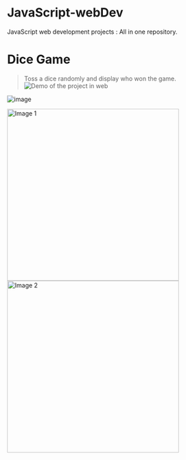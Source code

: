 # JavaScript-webDev
JavaScript web development projects : All in one repository.

# Dice Game
> Toss a dice randomly and display who won the game.
![Demo of the project in web](https://user-images.githubusercontent.com/84252587/226403481-0af5a8a7-8334-48ad-94ff-31dd27e028e7.png)

![image](https://user-images.githubusercontent.com/84252587/226404426-d97f07d5-0d15-40aa-9c05-98060e1c7e98.png)

<img src="[path/to/image1.jpg](https://user-images.githubusercontent.com/84252587/226403481-0af5a8a7-8334-48ad-94ff-31dd27e028e7.png)" alt="Image 1" width="400"/>
<img src="https://user-images.githubusercontent.com/84252587/226404426-d97f07d5-0d15-40aa-9c05-98060e1c7e98.png" alt="Image 2" width="400"/>
